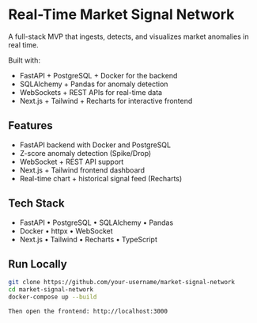 # Real-Time Market Signal Network

A full-stack MVP that ingests, detects, and visualizes market anomalies in real time.

Built with:
- FastAPI + PostgreSQL + Docker for the backend
- SQLAlchemy + Pandas for anomaly detection
- WebSockets + REST APIs for real-time data
- Next.js + Tailwind + Recharts for interactive frontend
## Features
- FastAPI backend with Docker and PostgreSQL
- Z-score anomaly detection (Spike/Drop)
- WebSocket + REST API support
- Next.js + Tailwind frontend dashboard
- Real-time chart + historical signal feed (Recharts)

## Tech Stack
- FastAPI • PostgreSQL • SQLAlchemy • Pandas
- Docker • httpx • WebSocket
- Next.js • Tailwind • Recharts • TypeScript

## Run Locally

```bash
git clone https://github.com/your-username/market-signal-network
cd market-signal-network
docker-compose up --build

Then open the frontend: http://localhost:3000
